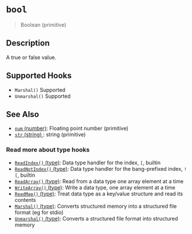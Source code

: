 # `bool` 

> Boolean (primitive)

## Description

A true or false value.

## Supported Hooks

* `Marshal()`
    Supported
* `Unmarshal()`
    Supported

## See Also

* [`num` (number)](../types/num.md):
  Floating point number (primitive)
* [`str` (string) ](../types/str.md):
  string (primitive)

### Read more about type hooks

- [`ReadIndex()` (type)](../apis/ReadIndex.md): Data type handler for the index, `[`, builtin
- [`ReadNotIndex()` (type)](../apis/ReadNotIndex.md): Data type handler for the bang-prefixed index, `![`, builtin
- [`ReadArray()` (type)](../apis/ReadArray.md): Read from a data type one array element at a time
- [`WriteArray()` (type)](../apis/WriteArray.md): Write a data type, one array element at a time
- [`ReadMap()` (type)](../apis/ReadMap.md): Treat data type as a key/value structure and read its contents
- [`Marshal()` (type)](../apis/Marshal.md): Converts structured memory into a structured file format (eg for stdio)
- [`Unmarshal()` (type)](../apis/Unmarshal.md): Converts a structured file format into structured memory

